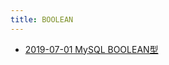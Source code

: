 ```yaml
---
title: BOOLEAN
---
```



- [2019-07-01 MySQL BOOLEAN型](./../../../../../../../d/2019/07/01/MySQL_BOOLEAN型.md)




